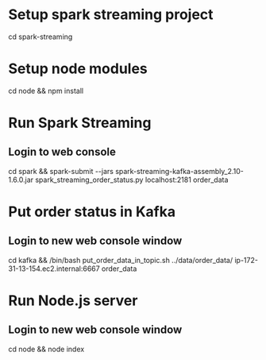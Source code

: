 # Setup spark streaming project

cd spark-streaming

# Setup node modules
cd node && npm install


# Run Spark Streaming
## Login to web console
cd spark && spark-submit --jars spark-streaming-kafka-assembly_2.10-1.6.0.jar spark_streaming_order_status.py localhost:2181 order_data

# Put order status in Kafka
## Login to new web console window
cd kafka && /bin/bash put_order_data_in_topic.sh ../data/order_data/ ip-172-31-13-154.ec2.internal:6667 order_data

# Run Node.js server
## Login to new web console window
cd node && node index
